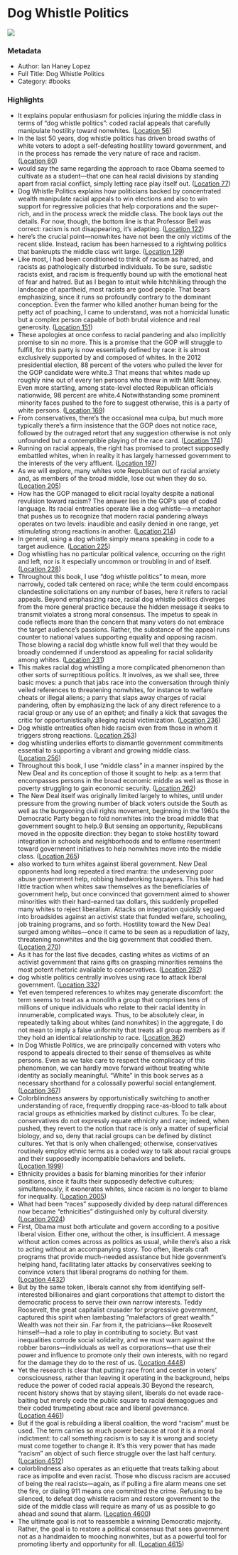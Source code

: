 # Dog Whistle Politics

![](https://images-na.ssl-images-amazon.com/images/I/4163s0-ml2L._SL200_.jpg)

### Metadata

- Author: Ian Haney Lopez
- Full Title: Dog Whistle Politics
- Category: #books

### Highlights

- It explains popular enthusiasm for policies injuring the middle class in terms of “dog whistle politics”: coded racial appeals that carefully manipulate hostility toward nonwhites. ([Location 56](https://readwise.io/to_kindle?action=open&asin=B00GHJNSMU&location=56))
- In the last 50 years, dog whistle politics has driven broad swaths of white voters to adopt a self-defeating hostility toward government, and in the process has remade the very nature of race and racism. ([Location 60](https://readwise.io/to_kindle?action=open&asin=B00GHJNSMU&location=60))
- would say the same regarding the approach to race Obama seemed to cultivate as a student—that one can heal racial divisions by standing apart from racial conflict, simply letting race play itself out. ([Location 77](https://readwise.io/to_kindle?action=open&asin=B00GHJNSMU&location=77))
- Dog Whistle Politics explains how politicians backed by concentrated wealth manipulate racial appeals to win elections and also to win support for regressive policies that help corporations and the super-rich, and in the process wreck the middle class. The book lays out the details. For now, though, the bottom line is that Professor Bell was correct: racism is not disappearing, it’s adapting. ([Location 122](https://readwise.io/to_kindle?action=open&asin=B00GHJNSMU&location=122))
- here’s the crucial point—nonwhites have not been the only victims of the recent slide. Instead, racism has been harnessed to a rightwing politics that bankrupts the middle class writ large. ([Location 129](https://readwise.io/to_kindle?action=open&asin=B00GHJNSMU&location=129))
- Like most, I had been conditioned to think of racism as hatred, and racists as pathologically disturbed individuals. To be sure, sadistic racists exist, and racism is frequently bound up with the emotional heat of fear and hatred. But as I began to intuit while hitchhiking through the landscape of apartheid, most racists are good people. That bears emphasizing, since it runs so profoundly contrary to the dominant conception. Even the farmer who killed another human being for the petty act of poaching, I came to understand, was not a homicidal lunatic but a complex person capable of both brutal violence and real generosity. ([Location 151](https://readwise.io/to_kindle?action=open&asin=B00GHJNSMU&location=151))
- These apologies at once confess to racial pandering and also implicitly promise to sin no more. This is a promise that the GOP will struggle to fulfill, for this party is now essentially defined by race: it is almost exclusively supported by and composed of whites. In the 2012 presidential election, 88 percent of the voters who pulled the lever for the GOP candidate were white.3 That means that whites made up roughly nine out of every ten persons who threw in with Mitt Romney. Even more startling, among state-level elected Republican officials nationwide, 98 percent are white.4 Notwithstanding some prominent minority faces pushed to the fore to suggest otherwise, this is a party of white persons. ([Location 169](https://readwise.io/to_kindle?action=open&asin=B00GHJNSMU&location=169))
- From conservatives, there’s the occasional mea culpa, but much more typically there’s a firm insistence that the GOP does not notice race, followed by the outraged retort that any suggestion otherwise is not only unfounded but a contemptible playing of the race card. ([Location 174](https://readwise.io/to_kindle?action=open&asin=B00GHJNSMU&location=174))
- Running on racial appeals, the right has promised to protect supposedly embattled whites, when in reality it has largely harnessed government to the interests of the very affluent. ([Location 197](https://readwise.io/to_kindle?action=open&asin=B00GHJNSMU&location=197))
- As we will explore, many whites vote Republican out of racial anxiety and, as members of the broad middle, lose out when they do so. ([Location 205](https://readwise.io/to_kindle?action=open&asin=B00GHJNSMU&location=205))
- How has the GOP managed to elicit racial loyalty despite a national revulsion toward racism? The answer lies in the GOP’s use of coded language. Its racial entreaties operate like a dog whistle—a metaphor that pushes us to recognize that modern racial pandering always operates on two levels: inaudible and easily denied in one range, yet stimulating strong reactions in another. ([Location 214](https://readwise.io/to_kindle?action=open&asin=B00GHJNSMU&location=214))
- In general, using a dog whistle simply means speaking in code to a target audience. ([Location 225](https://readwise.io/to_kindle?action=open&asin=B00GHJNSMU&location=225))
- Dog whistling has no particular political valence, occurring on the right and left, nor is it especially uncommon or troubling in and of itself. ([Location 228](https://readwise.io/to_kindle?action=open&asin=B00GHJNSMU&location=228))
- Throughout this book, I use “dog whistle politics” to mean, more narrowly, coded talk centered on race; while the term could encompass clandestine solicitations on any number of bases, here it refers to racial appeals. Beyond emphasizing race, racial dog whistle politics diverges from the more general practice because the hidden message it seeks to transmit violates a strong moral consensus. The impetus to speak in code reflects more than the concern that many voters do not embrace the target audience’s passions. Rather, the substance of the appeal runs counter to national values supporting equality and opposing racism. Those blowing a racial dog whistle know full well that they would be broadly condemned if understood as appealing for racial solidarity among whites. ([Location 231](https://readwise.io/to_kindle?action=open&asin=B00GHJNSMU&location=231))
- This makes racial dog whistling a more complicated phenomenon than other sorts of surreptitious politics. It involves, as we shall see, three basic moves: a punch that jabs race into the conversation through thinly veiled references to threatening nonwhites, for instance to welfare cheats or illegal aliens; a parry that slaps away charges of racial pandering, often by emphasizing the lack of any direct reference to a racial group or any use of an epithet; and finally a kick that savages the critic for opportunistically alleging racial victimization. ([Location 236](https://readwise.io/to_kindle?action=open&asin=B00GHJNSMU&location=236))
- Dog whistle entreaties often hide racism even from those in whom it triggers strong reactions. ([Location 253](https://readwise.io/to_kindle?action=open&asin=B00GHJNSMU&location=253))
- dog whistling underlies efforts to dismantle government commitments essential to supporting a vibrant and growing middle class. ([Location 256](https://readwise.io/to_kindle?action=open&asin=B00GHJNSMU&location=256))
- Throughout this book, I use “middle class” in a manner inspired by the New Deal and its conception of those it sought to help: as a term that encompasses persons in the broad economic middle as well as those in poverty struggling to gain economic security. ([Location 262](https://readwise.io/to_kindle?action=open&asin=B00GHJNSMU&location=262))
- The New Deal itself was originally limited largely to whites, until under pressure from the growing number of black voters outside the South as well as the burgeoning civil rights movement, beginning in the 1960s the Democratic Party began to fold nonwhites into the broad middle that government sought to help.9 But sensing an opportunity, Republicans moved in the opposite direction: they began to stoke hostility toward integration in schools and neighborhoods and to enflame resentment toward government initiatives to help nonwhites move into the middle class. ([Location 265](https://readwise.io/to_kindle?action=open&asin=B00GHJNSMU&location=265))
- also worked to turn whites against liberal government. New Deal opponents had long repeated a tired mantra: the undeserving poor abuse government help, robbing hardworking taxpayers. This tale had little traction when whites saw themselves as the beneficiaries of government help, but once convinced that government aimed to shower minorities with their hard-earned tax dollars, this suddenly propelled many whites to reject liberalism. Attacks on integration quickly segued into broadsides against an activist state that funded welfare, schooling, job training programs, and so forth. Hostility toward the New Deal surged among whites—once it came to be seen as a repudiation of lazy, threatening nonwhites and the big government that coddled them. ([Location 270](https://readwise.io/to_kindle?action=open&asin=B00GHJNSMU&location=270))
- As it has for the last five decades, casting whites as victims of an activist government that rains gifts on grasping minorities remains the most potent rhetoric available to conservatives. ([Location 282](https://readwise.io/to_kindle?action=open&asin=B00GHJNSMU&location=282))
- dog whistle politics centrally involves using race to attack liberal government. ([Location 332](https://readwise.io/to_kindle?action=open&asin=B00GHJNSMU&location=332))
- Yet even tempered references to whites may generate discomfort: the term seems to treat as a monolith a group that comprises tens of millions of unique individuals who relate to their racial identity in innumerable, complicated ways. Thus, to be absolutely clear, in repeatedly talking about whites (and nonwhites) in the aggregate, I do not mean to imply a false uniformity that treats all group members as if they hold an identical relationship to race. ([Location 362](https://readwise.io/to_kindle?action=open&asin=B00GHJNSMU&location=362))
- In Dog Whistle Politics, we are principally concerned with voters who respond to appeals directed to their sense of themselves as white persons. Even as we take care to respect the complicacy of this phenomenon, we can hardly move forward without treating white identity as socially meaningful. “White” in this book serves as a necessary shorthand for a colossally powerful social entanglement. ([Location 367](https://readwise.io/to_kindle?action=open&asin=B00GHJNSMU&location=367))
- Colorblindness answers by opportunistically switching to another understanding of race, frequently dropping race-as-blood to talk about racial groups as ethnicities marked by distinct cultures. To be clear, conservatives do not expressly equate ethnicity and race; indeed, when pushed, they revert to the notion that race is only a matter of superficial biology, and so, deny that racial groups can be defined by distinct cultures. Yet that is only when challenged; otherwise, conservatives routinely employ ethnic terms as a coded way to talk about racial groups and their supposedly incompatible behaviors and beliefs. ([Location 1999](https://readwise.io/to_kindle?action=open&asin=B00GHJNSMU&location=1999))
- Ethnicity provides a basis for blaming minorities for their inferior positions, since it faults their supposedly defective cultures; simultaneously, it exonerates whites, since racism is no longer to blame for inequality. ([Location 2005](https://readwise.io/to_kindle?action=open&asin=B00GHJNSMU&location=2005))
- What had been “races” supposedly divided by deep natural differences now became “ethnicities” distinguished only by cultural diversity. ([Location 2024](https://readwise.io/to_kindle?action=open&asin=B00GHJNSMU&location=2024))
- First, Obama must both articulate and govern according to a positive liberal vision. Either one, without the other, is insufficient. A message without action comes across as politics as usual, while there’s also a risk to acting without an accompanying story. Too often, liberals craft programs that provide much-needed assistance but hide government’s helping hand, facilitating later attacks by conservatives seeking to convince voters that liberal programs do nothing for them. ([Location 4432](https://readwise.io/to_kindle?action=open&asin=B00GHJNSMU&location=4432))
- But by the same token, liberals cannot shy from identifying self-interested billionaires and giant corporations that attempt to distort the democratic process to serve their own narrow interests. Teddy Roosevelt, the great capitalist crusader for progressive government, captured this spirit when lambasting “malefactors of great wealth.” Wealth was not their sin. Far from it, the patricians—like Roosevelt himself—had a role to play in contributing to society. But vast inequalities corrode social solidarity, and we must warn against the robber barons—individuals as well as corporations—that use their power and influence to promote only their own interests, with no regard for the damage they do to the rest of us. ([Location 4448](https://readwise.io/to_kindle?action=open&asin=B00GHJNSMU&location=4448))
- Yet the research is clear that putting race front and center in voters’ consciousness, rather than leaving it operating in the background, helps reduce the power of coded racial appeals.30 Beyond the research, recent history shows that by staying silent, liberals do not evade race-baiting but merely cede the public square to racial demagogues and their coded trumpeting about race and liberal governance. ([Location 4461](https://readwise.io/to_kindle?action=open&asin=B00GHJNSMU&location=4461))
- But if the goal is rebuilding a liberal coalition, the word “racism” must be used. The term carries so much power because at root it is a moral indictment: to call something racism is to say it is wrong and society must come together to change it. It’s this very power that has made “racism” an object of such fierce struggle over the last half century. ([Location 4512](https://readwise.io/to_kindle?action=open&asin=B00GHJNSMU&location=4512))
- colorblindness also operates as an etiquette that treats talking about race as impolite and even racist. Those who discuss racism are accused of being the real racists—again, as if pulling a fire alarm means one set the fire, or dialing 911 means one committed the crime. Refusing to be silenced, to defeat dog whistle racism and restore government to the side of the middle class will require as many of us as possible to go ahead and sound that alarm. ([Location 4600](https://readwise.io/to_kindle?action=open&asin=B00GHJNSMU&location=4600))
- The ultimate goal is not to reassemble a winning Democratic majority. Rather, the goal is to restore a political consensus that sees government not as a handmaiden to mooching nonwhites, but as a powerful tool for promoting liberty and opportunity for all. ([Location 4615](https://readwise.io/to_kindle?action=open&asin=B00GHJNSMU&location=4615))
